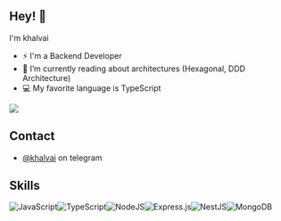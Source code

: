 ## Hey! 👋

I'm khalvai


- ⚡ I'm a Backend Developer 
- 🔭 I’m currently reading about architectures (Hexagonal, DDD  Architecture)
- 💻 My favorite language is TypeScript

<a href="https://github.com/khalvai">
<img align="center" src="https://github-readme-stats.vercel.app/api?username=khalvai&show_icons=true&count_private=true&include_all_commits=true&theme=dark" /></a> 

## Contact
- [@khalvai](https://t.me/khalvai) on telegram

## Skills

![JavaScript](https://img.shields.io/badge/javascript-%23323330.svg?style=for-the-badge&logo=javascript&logoColor=%23F7DF1E)![TypeScript](https://img.shields.io/badge/typescript-%23007ACC.svg?style=for-the-badge&logo=typescript&logoColor=white)![NodeJS](https://img.shields.io/badge/node.js-6DA55F?style=for-the-badge&logo=node.js&logoColor=white)![Express.js](https://img.shields.io/badge/express.js-%23404d59.svg?style=for-the-badge&logo=express&logoColor=%2361DAFB)![NestJS](https://img.shields.io/badge/nestjs-%23E0234E.svg?style=for-the-badge&logo=nestjs&logoColor=white)![MongoDB](https://img.shields.io/badge/MongoDB-%234ea94b.svg?style=for-the-badge&logo=mongodb&logoColor=white)


